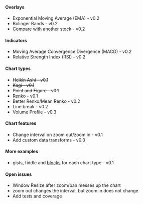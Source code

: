 

#### Overlays

- Exponential Moving Average (EMA) - v0.2
- Bolinger Bands - v0.2
- Compare with another stock - v0.2

#### Indicators

- Moving Average Convergence Divergence (MACD) - v0.2
- Relative Strength Index (RSI) - v0.2

#### Chart types

- ~~Heikin Ashi - v0.1~~
- ~~Kagi - v0.1~~
- ~~Point and Figure - v0.1~~
- Renko - v0.1
- Better Renko/Mean Renko - v0.2
- Line break - v0.2
- Volume Profile - v0.3

#### Chart features

- Change interval on zoom out/zoom in - v0.1
- Add custom data transforms - v0.3

#### More examples

- gists, fiddle and [blocks](http://bl.ocks.org/) for each chart type - v0.1

#### Open issues

- Window Resize after zoom/pan messes up the chart
- zoom out changes the interval, but zoom in does not change
- Add tests and coverage